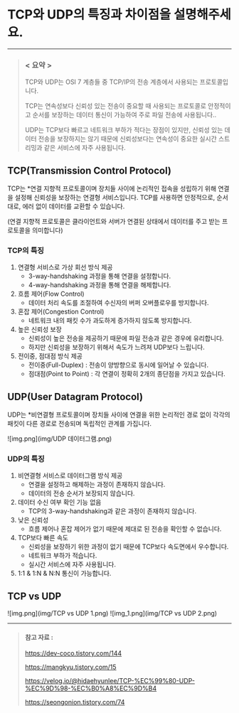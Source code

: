 # TCP와 UDP의 특징과 차이점을 설명해주세요.

---

>### < 요약 >
>TCP와 UDP는 OSI 7 계층들 중 TCP/IP의 전송 계층에서 사용되는 프로토콜입니다.
> 
>TCP는 연속성보다 신뢰성 있는 전송이 중요할 때 사용되는 프로토콜로 안정적이고 순서를 보장하는 데이터 통신이 가능하여 주로 파일 전송에 사용됩니다..
>
>UDP는 TCP보다 빠르고 네트워크 부하가 적다는 장점이 있지만, 신뢰성 있는 데이터 전송을 보장하지는 않기 때문에 신뢰성보다는 연속성이 중요한 실시간 스트리밍과 같은 서비스에 자주 사용됩니다.


## TCP(Transmission Control Protocol)

TCP는 *연결 지향적 프로토콜이며 장치들 사이에 논리적인 접속을 성립하기 위해 연결을 설정해 신뢰성을 보장하는 연결형 서비스입니다. TCP를 사용하면 안정적으로, 순서대로, 에러 없이 데이터를 교환할 수 있습니다.

(연결 지향적 프로토콜은 클라이언트와 서버가 연결된 상태에서 데이터를 주고 받는 프로토콜을 의미합니다)

### TCP의 특징

1. 연결형 서비스로 가상 회선 방식 제공
    - 3-way-handshaking 과정을 통해 연결을 설정합니다.
    - 4-way-handshaking 과정을 통해 연결을 해제합니다.
2. 흐름 제어(Flow Control)
    - 데이터 처리 속도를 조절하여 수신자의 버퍼 오버플로우를 방지합니다.
3. 혼잡 제어(Congestion Control)
    - 네트워크 내의 패킷 수가 과도하게 증가하지 않도록 방지합니다.
4. 높은 신뢰성 보장
    - 신뢰성이 높은 전송을 제공하기 때문에 파일 전송과 같은 경우에 유리합니다.
    - 하지만 신뢰성을 보장하기 위해서 속도가 느려져 UDP보다 느립니다.
5. 전이중,  점대점 방식 제공
    - 전이중(Full-Duplex) : 전송이 양방향으로 동시에 일어날 수 있습니다.
    - 점대점(Point to Point) : 각 연결이 정확히 2개의 종단점을 가지고 있습니다.

## UDP(User Datagram Protocol)

UDP는 *비연결형 프로토콜이며 장치들 사이에 연결을 위한 논리적인 경로 없이 각각의 패킷이 다른 경로로 전송되며 독립적인 관계를 가집니다.

![img.png](img/UDP 데이터그램.png)

### UDP의 특징

1. 비연결형 서비스로 데이터그램 방식 제공
    - 연결을 설정하고 해제하는 과정이 존재하지 않습니다.
    - 데이터의 전송 순서가 보장되지 않습니다.
2. 데이터 수신 여부 확인 기능 없음
    - TCP의 3-way-handshaking과 같은 과정이 존재하지 않습니다.
3. 낮은 신뢰성
    - 흐름 제어나 혼잡 제어가 없기 때문에 제대로 된 전송을 확인할 수 없습니다.
4. TCP보다 빠른 속도
    - 신뢰성을 보장하기 위한 과정이 없기 때문에 TCP보다 속도면에서 우수합니다.
    - 네트워크 부하가 적습니다.
    - 실시간 서비스에 자주 사용됩니다.
5. 1:1 & 1:N & N:N 통신이 가능합니다.

## TCP vs UDP
![img.png](img/TCP vs UDP 1.png)
![img_1.png](img/TCP vs UDP 2.png)

---

>#### 참고 자료 :
>https://dev-coco.tistory.com/144
>
>https://mangkyu.tistory.com/15
>
>https://velog.io/@hidaehyunlee/TCP-%EC%99%80-UDP-%EC%9D%98-%EC%B0%A8%EC%9D%B4
>
>https://seongonion.tistory.com/74
